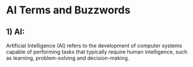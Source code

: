 # AI Terms and Buzzwords

## 1) AI:
Artificial Intelligence (AI) refers to the development of computer systems capable of performing tasks that typically require human intelligence, such as learning, problem-solving and decision-making. 
